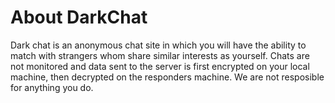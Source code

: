 # About DarkChat
  Dark chat is an anonymous chat site in which you will have the ability to match with strangers whom share similar interests as yourself. Chats are not monitored and data sent to the server is first encrypted on your local machine, then decrypted on the responders machine. We are not resposible for anything you do. 
